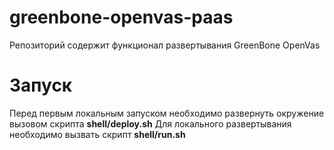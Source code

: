 # greenbone-openvas-paas

Репозиторий содержит функционал развертывания GreenBone OpenVas

# Запуск

Перед первым локальным запуском необходимо развернуть окружение вызовом скрипта __shell/deploy.sh__
Для локального развертывания необходимо вызвать скрипт __shell/run.sh__